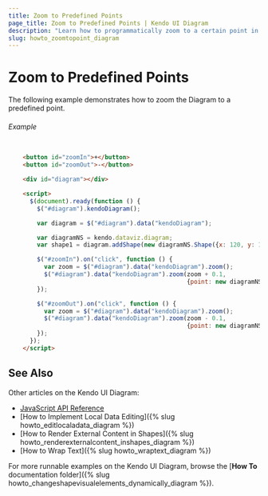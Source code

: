 ```yaml
---
title: Zoom to Predefined Points
page_title: Zoom to Predefined Points | Kendo UI Diagram
description: "Learn how to programmatically zoom to a certain point in the Kendo UI Diagram."
slug: howto_zoomtopoint_diagram
---
```


# Zoom to Predefined Points

The following example demonstrates how to zoom the Diagram to a predefined point.

###### Example

```html

    <button id="zoomIn">+</button>
    <button id="zoomOut">-</button>

    <div id="diagram"></div>

    <script>
      $(document).ready(function () {
        $("#diagram").kendoDiagram();

        var diagram = $("#diagram").data("kendoDiagram");

        var diagramNS = kendo.dataviz.diagram;
        var shape1 = diagram.addShape(new diagramNS.Shape({x: 120, y: 120, fill: "red", content: { text: "Test Shape" }}));

        $("#zoomIn").on("click", function () {
          var zoom = $("#diagram").data("kendoDiagram").zoom();
          $("#diagram").data("kendoDiagram").zoom(zoom + 0.1,
                                                  {point: new diagramNS.Point(100, 100)});
        });

        $("#zoomOut").on("click", function () {
          var zoom = $("#diagram").data("kendoDiagram").zoom();
          $("#diagram").data("kendoDiagram").zoom(zoom - 0.1,
                                                  {point: new diagramNS.Point(100, 100)});
        });
      });
    </script>

```

## See Also

Other articles on the Kendo UI Diagram:

* [JavaScript API Reference](/api/javascript/dataviz/ui/diagram)
* [How to Implement Local Data Editing]({% slug howto_editlocaladata_diagram %})
* [How to Render External Content in Shapes]({% slug howto_renderexternalcontent_inshapes_diagram %})
* [How to Wrap Text]({% slug howto_wraptext_diagram %})

For more runnable examples on the Kendo UI Diagram, browse the [**How To** documentation folder]({% slug howto_changeshapevisualelements_dynamically_diagram %}).
